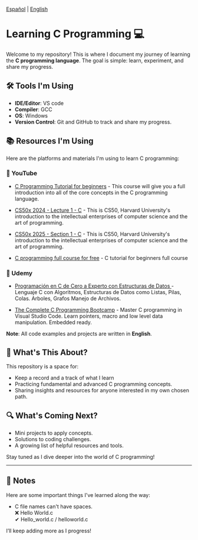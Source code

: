 [Español](README-es.md) | [English](README-en.md)
# Learning C Programming 💻

Welcome to my repository! This is where I document my journey of learning the **C programming language**. The goal is simple: learn, experiment, and share my progress.

## 🛠️ Tools I'm Using
- **IDE/Editor**: VS code
- **Compiler**: GCC 
- **OS**: Windows
- **Version Control**: Git and GitHub to track and share my progress.

## 📚 Resources I'm Using

Here are the platforms and materials I'm using to learn C programming:

### 🎥 YouTube

- [C Programming Tutorial for beginners](https://www.youtube.com/watch?v=KJgsSFOSQv0&ab_channel=freeCodeCamp.org) - This course will give you a full introduction into all of the core concepts in the C programming language.

- [CS50x 2024 - Lecture 1 - C](https://www.youtube.com/watch?v=cwtpLIWylAw&t=1233s&ab_channel=CS50) - This is CS50, Harvard University's introduction to the intellectual enterprises of computer science and the art of programming.

- [CS50x 2025 - Section 1 - C](https://www.youtube.com/watch?v=KraVJDqv7uo&t=3390s&ab_channel=CS50) - This is CS50, Harvard University's introduction to the intellectual enterprises of computer science and the art of programming.

- [C programming full course for free](https://www.youtube.com/watch?v=87SH2Cn0s9A&t=14s&ab_channel=BroCode) - C tutorial for beginners full course

### 📘 Udemy


- [Programación en C de Cero a Experto con Estructuras de Datos ](https://mercadolibre-betahub.udemy.com/course/programacion_en_c_desde_cero_a_experto/) - Lenguaje C con Algoritmos, Estructuras de Datos como Listas, Pilas, Colas. Arboles, Grafos Manejo de Archivos.

- [The Complete C Programming Bootcamp](https://mercadolibre-betahub.udemy.com/course/the-complete-c-programming-bootcamp/) - Master C programming in Visual Studio Code. Learn pointers, macro and low level data manipulation. Embedded ready.

**Note**: All code examples and projects are written in **English**.

## 📝 What's This About?
This repository is a space for:
- Keep a record and a track of what I learn
- Practicing fundamental and advanced C programming concepts.
- Sharing insights and resources for anyone interested in my own chosen path.

## 🔍 What's Coming Next?
- Mini projects to apply concepts.
- Solutions to coding challenges.
- A growing list of helpful resources and tools.

Stay tuned as I dive deeper into the world of C programming!

---

## 📝 Notes

Here are some important things I've learned along the way:

- C file names can't have spaces.  
  ❌ Hello World.c  
  ✔ Hello_world.c / helloworld.c

I’ll keep adding more as I progress!
